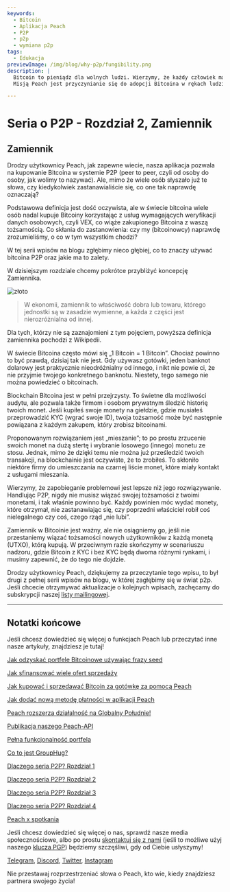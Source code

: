 ```yaml
---
keywords:
  - Bitcoin
  - Aplikacja Peach
  - P2P
  - p2p
  - wymiana p2p
tags:
  - Edukacja
previewImage: /img/blog/why-p2p/fungibility.png
description: |
  Bitcoin to pieniądz dla wolnych ludzi. Wierzymy, że każdy człowiek ma prawo wybrać sposób przechowywania swojego majątku, wyniku swojej pracy, swojego czasu i energii.
  Misją Peach jest przyczynianie się do adopcji Bitcoina w rękach ludzi.

---
```


# Seria o P2P - Rozdział 2, Zamiennik

## Zamiennik

Drodzy użytkownicy Peach, jak zapewne wiecie, nasza aplikacja pozwala na kupowanie Bitcoina w systemie P2P (peer to peer, czyli od osoby do osoby, jak wolimy to nazywać). Ale, mimo że wiele osób słyszało już te słowa, czy kiedykolwiek zastanawialiście się, co one tak naprawdę oznaczają?

Podstawowa definicja jest dość oczywista, ale w świecie bitcoina wiele osób nadal kupuje Bitcoiny korzystając z usług wymagających weryfikacji danych osobowych, czyli VEX, co wiąże zakupionego Bitcoina z waszą tożsamością. Co skłania do zastanowienia: czy my (bitcoinowcy) naprawdę zrozumieliśmy, o co w tym wszystkim chodzi?

W tej serii wpisów na blogu zgłębimy nieco głębiej, co to znaczy używać bitcoina P2P oraz jakie ma to zalety.

W dzisiejszym rozdziale chcemy pokrótce przybliżyć koncepcję Zamiennika.

![złoto](/img/blog/why-p2p/fungibility.png)

> W ekonomii, zamiennik to właściwość dobra lub towaru, którego jednostki są w zasadzie wymienne, a każda z części jest nierozróżnialna od innej.

Dla tych, którzy nie są zaznajomieni z tym pojęciem, powyższa definicja zamiennika pochodzi z Wikipedii.

W świecie Bitcoina często mówi się „1 Bitcoin = 1 Bitcoin”. Chociaż powinno to być prawdą, dzisiaj tak nie jest. Gdy używasz gotówki, jeden banknot dolarowy jest praktycznie nieodróżnialny od innego, i nikt nie powie ci, że nie przyjmie twojego konkretnego banknotu. Niestety, tego samego nie można powiedzieć o bitcoinach.

Blockchain Bitcoina jest w pełni przejrzysty. To świetne dla możliwości audytu, ale pozwala także firmom i osobom prywatnym śledzić historię twoich monet. Jeśli kupiłeś swoje monety na giełdzie, gdzie musiałeś przeprowadzić KYC (wgrać swoje ID), twoja tożsamość może być następnie powiązana z każdym zakupem, który zrobisz bitcoinami.

Proponowanym rozwiązaniem jest „mieszanie”; to po prostu zrzucenie swoich monet na dużą stertę i wybranie losowego (innego) monetu ze stosu. Jednak, mimo że dzięki temu nie można już prześledzić twoich transakcji, na blockchainie jest oczywiste, że to zrobiłeś. To skłoniło niektóre firmy do umieszczania na czarnej liście monet, które miały kontakt z usługami mieszania.

Wierzymy, że zapobieganie problemowi jest lepsze niż jego rozwiązywanie. Handlując P2P, nigdy nie musisz wiązać swojej tożsamości z twoimi monetami, i tak właśnie powinno być. Każdy powinien móc wydać monety, które otrzymał, nie zastanawiając się, czy poprzedni właściciel robił coś nielegalnego czy coś, czego rząd „nie lubi”.

Zamiennik w Bitcoinie jest ważny, ale nie osiągniemy go, jeśli nie przestaniemy wiązać tożsamości nowych użytkowników z każdą monetą (UTXO), którą kupują. W przeciwnym razie skończymy w scenariuszu nadzoru, gdzie Bitcoin z KYC i bez KYC będą dwoma różnymi rynkami, i musimy zapewnić, że do tego nie dojdzie.

Drodzy użytkownicy Peach, dziękujemy za przeczytanie tego wpisu, to był drugi z pełnej serii wpisów na blogu, w której zagłębimy się w świat p2p. Jeśli chcecie otrzymywać aktualizacje o kolejnych wpisach, zachęcamy do subskrypcji naszej [listy mailingowej](https://peachbitcoin.com).

---

## Notatki końcowe

Jeśli chcesz dowiedzieć się więcej o funkcjach Peach lub przeczytać inne nasze artykuły, znajdziesz je tutaj!

[Jak odzyskać portfele Bitcoinowe używając frazy seed](https://peachbitcoin.com/pl/blog/how-to-restore-peach-wallet/)

[Jak sfinansować wiele ofert sprzedaży](https://peachbitcoin.com/pl/blog/funding-multiple-sell-offers/)

[Jak kupować i sprzedawać Bitcoin za gotówkę za pomocą Peach](https://peachbitcoin.com/pl/blog/how-to-buy-and-sell-bitcoin-with-cash-using-peach/)

[Jak dodać nową metodę płatności w aplikacji Peach](https://peachbitcoin.com/pl/blog/how-to-add-a-payment-method/)

[Peach rozszerza działalność na Globalny Południe!](https://peachbitcoin.com/pl/blog/peach-expands-to-the-global-south/)

[Publikacja naszego Peach-API](https://peachbitcoin.com/pl/blog/making-our-peach-api-public/)

[Pełna funkcjonalność portfela](https://peachbitcoin.com/pl/blog/full-wallet-functionality/)

[Co to jest GroupHug?](https://peachbitcoin.com/pl/blog/group-hug/)

[Dlaczego seria P2P? Rozdział 1](https://peachbitcoin.com/pl/blog/why-p2p-chapter-1/)

[Dlaczego seria P2P? Rozdział 2](https://peachbitcoin.com/pl/blog/why-p2p-chapter-2/)

[Dlaczego seria P2P? Rozdział 3](https://peachbitcoin.com/pl/blog/why-p2p-chapter-3-circular-economies/)

[Dlaczego seria P2P? Rozdział 4](https://peachbitcoin.com/pl/blog/why-p2p-chapter-4-chains-of-trust/)

[Peach x spotkania](https://peachbitcoin.com/pl/blog/peach-for-meetups/)

Jeśli chcesz dowiedzieć się więcej o nas, sprawdź nasze media społecznościowe, albo po prostu [skontaktuj się z nami](mailto:hello@peachbitcoin.com) (jeśli to możliwe użyj naszego [klucza PGP](https://keys.openpgp.org/vks/v1/by-fingerprint/48339A19645E2E53488E0E5479E1B270FACD1BD2)) będziemy szczęśliwi, gdy od Ciebie usłyszymy!

[Telegram](https://t.me/+GkOW1J-ixBBkZWRk), [Discord](https://discord.gg/ypeHz3SW54), [Twitter](https://twitter.com/peachbitcoin), [Instagram](https://instagram.com/peachbitcoin)

Nie przestawaj rozprzestrzeniać słowa o Peach, kto wie, kiedy znajdziesz partnera swojego życia!

